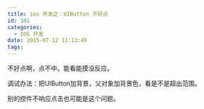 ```yaml
---
title: ios 开发之：UIButton 不好点
id: 101
categories:
  - IOS 开发
date: 2015-07-12 11:13:49
tags:
---
```


不好点啊，点不中。能看能摸没反应。

调试办法：把UIButton加背景，父对象加背景色，看是不是超出范围。

别的控件不响应点击也可能是这个问题。
